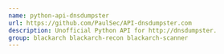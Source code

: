 ```yaml
---
name: python-api-dnsdumpster
url: https://github.com/PaulSec/API-dnsdumpster.com
description: Unofficial Python API for http://dnsdumpster.
group: blackarch blackarch-recon blackarch-scanner
---
```

